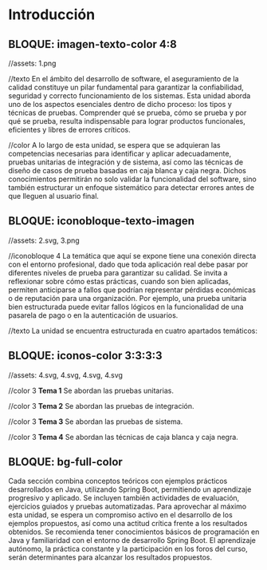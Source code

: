 # Introducción

<!-- 
RUTA DE ASSETS: @/assets/curso/intro/
DISEÑO DE REFERENCIA: introduccion.png
-->

## BLOQUE: imagen-texto-color 4:8
//assets: 1.png

//texto
 En el ámbito del desarrollo de software, el aseguramiento de la calidad constituye un pilar fundamental para garantizar la confiabilidad, seguridad y correcto funcionamiento de los sistemas. Esta unidad aborda uno de los aspectos esenciales dentro de dicho proceso: los tipos y técnicas de pruebas. Comprender qué se prueba, cómo se prueba y por qué se prueba, resulta indispensable para lograr productos funcionales, eficientes y libres de errores críticos.

 //color
 A lo largo de esta unidad, se espera que se adquieran las competencias necesarias para identificar y aplicar adecuadamente, pruebas unitarias de integración y de sistema, así como las técnicas de diseño de casos de prueba basadas en caja blanca y caja negra. Dichos conocimientos permitirán no solo validar la funcionalidad del software, sino también estructurar un enfoque sistemático para detectar errores antes de que lleguen al usuario final.

## BLOQUE: iconobloque-texto-imagen
//assets: 2.svg, 3.png

//iconobloque 4
La temática que aquí se expone tiene una conexión directa con el entorno profesional, dado que toda aplicación real debe pasar por diferentes niveles de prueba para garantizar su calidad. Se invita a reflexionar sobre cómo estas prácticas, cuando son bien aplicadas, permiten anticiparse a fallos que podrían representar pérdidas económicas o de reputación para una organización. Por ejemplo, una prueba unitaria bien estructurada puede evitar fallos lógicos en la funcionalidad de una pasarela de pago o en la autenticación de usuarios.

//texto
La unidad se encuentra estructurada en cuatro apartados temáticos: 

## BLOQUE: iconos-color 3:3:3:3
//assets: 4.svg, 4.svg, 4.svg, 4.svg

//color 3
**Tema 1**
Se abordan las pruebas unitarias.

//color 3
**Tema 2**
Se abordan  las pruebas de integración.

//color 3
**Tema 3**
Se abordan las pruebas de sistema.

//color 3
**Tema 4**
Se abordan las técnicas de caja blanca y caja negra.


## BLOQUE: bg-full-color

Cada sección combina conceptos teóricos con ejemplos prácticos desarrollados en Java, utilizando Spring Boot, permitiendo un aprendizaje progresivo y aplicado. Se incluyen también actividades de evaluación, ejercicios guiados y pruebas automatizadas.
Para aprovechar al máximo esta unidad, se espera un compromiso activo en el desarrollo de los ejemplos propuestos, así como una actitud crítica frente a los resultados obtenidos. Se recomienda tener conocimientos básicos de programación en Java y familiaridad con el entorno de desarrollo Spring Boot. El aprendizaje autónomo, la práctica constante y la participación en los foros del curso, serán determinantes para alcanzar los resultados propuestos.